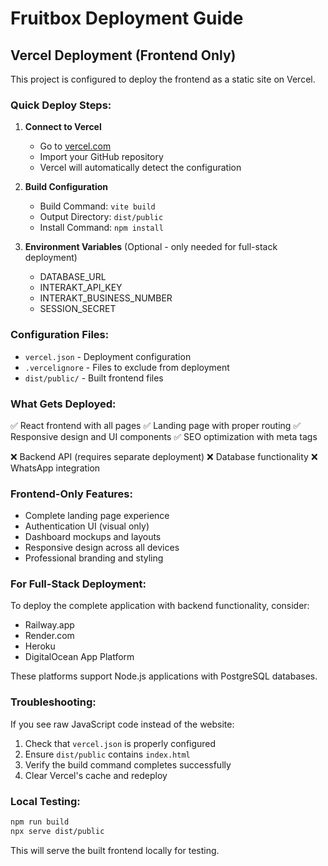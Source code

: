 # Fruitbox Deployment Guide

## Vercel Deployment (Frontend Only)

This project is configured to deploy the frontend as a static site on Vercel.

### Quick Deploy Steps:

1. **Connect to Vercel**
   - Go to [vercel.com](https://vercel.com)
   - Import your GitHub repository
   - Vercel will automatically detect the configuration

2. **Build Configuration**
   - Build Command: `vite build`
   - Output Directory: `dist/public`
   - Install Command: `npm install`

3. **Environment Variables** (Optional - only needed for full-stack deployment)
   - DATABASE_URL
   - INTERAKT_API_KEY
   - INTERAKT_BUSINESS_NUMBER
   - SESSION_SECRET

### Configuration Files:

- `vercel.json` - Deployment configuration
- `.vercelignore` - Files to exclude from deployment
- `dist/public/` - Built frontend files

### What Gets Deployed:

✅ React frontend with all pages
✅ Landing page with proper routing
✅ Responsive design and UI components
✅ SEO optimization with meta tags

❌ Backend API (requires separate deployment)
❌ Database functionality
❌ WhatsApp integration

### Frontend-Only Features:

- Complete landing page experience
- Authentication UI (visual only)
- Dashboard mockups and layouts
- Responsive design across all devices
- Professional branding and styling

### For Full-Stack Deployment:

To deploy the complete application with backend functionality, consider:
- Railway.app
- Render.com
- Heroku
- DigitalOcean App Platform

These platforms support Node.js applications with PostgreSQL databases.

### Troubleshooting:

If you see raw JavaScript code instead of the website:
1. Check that `vercel.json` is properly configured
2. Ensure `dist/public` contains `index.html`
3. Verify the build command completes successfully
4. Clear Vercel's cache and redeploy

### Local Testing:

```bash
npm run build
npx serve dist/public
```

This will serve the built frontend locally for testing.